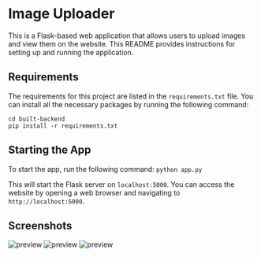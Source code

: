 # Image Uploader

This is a Flask-based web application that allows users to upload images and view them on the website. This README provides instructions for setting up and running the application.

## Requirements

The requirements for this project are listed in the `requirements.txt` file. You can install all the necessary packages by running the following command:

```
cd built-backend
pip install -r requirements.txt
```

## Starting the App

To start the app, run the following command:
`python app.py`

This will start the Flask server on `localhost:5000`. You can access the website by opening a web browser and navigating to `http://localhost:5000`.

## Screenshots

![preview](https://i.imgur.com/kDdfHPN.jpg)
![preview](https://i.imgur.com/Ep3bUgG.png)
![preview](https://i.imgur.com/Lfg56iL.png)
